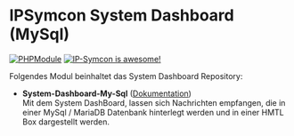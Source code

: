 # IPSymcon System Dashboard (MySql)

[![PHPModule](https://img.shields.io/badge/Symcon-PHPModul-red.svg)](https://www.symcon.de/service/dokumentation/entwicklerbereich/sdk-tools/sdk-php/)
[![IP-Symcon is awesome!](https://img.shields.io/badge/IP--Symcon-5.5-blue.svg)](https://www.symcon.de)

Folgendes Modul beinhaltet das System Dashboard Repository:

- __System-Dashboard-My-Sql__ ([Dokumentation](SystemDashboardMySql))  
	Mit dem System DashBoard, lassen sich Nachrichten empfangen, die in einer MySql / MariaDB Datenbank hinterlegt werden und in einer HMTL Box dargestellt werden.